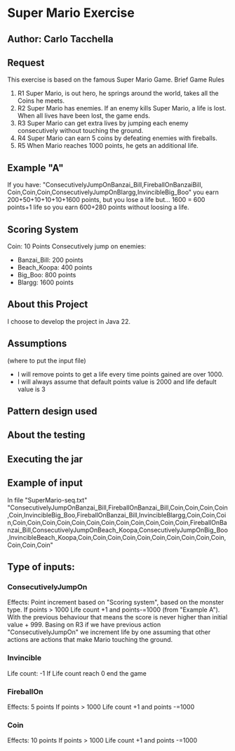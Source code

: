 # Super Mario Exercise
## Author: Carlo Tacchella

## Request
This exercise is based on the famous Super Mario Game.
Brief Game Rules
1. R1 Super Mario, is out hero, he springs around the world, takes all the Coins he meets.
2. R2 Super Mario has enemies. If an enemy kills Super Mario, a life is lost. When all lives have been lost, the game ends.
3. R3 Super Mario can get extra lives by jumping each enemy consecutively without touching the ground.
4. R4 Super Mario can earn 5 coins by defeating enemies with fireballs.
5. R5 When Mario reaches 1000 points, he gets an additional life.

## Example "A"
If you have: "ConsecutivelyJumpOnBanzai_Bill,FireballOnBanzaiBill, Coin,Coin,Coin,ConsecutivelyJumpOnBlargg,InvincibleBig_Boo"
you earn 200+50+10+10+10+1600 points, but you lose a life but... 1600 = 600 points+1 life so you earn 600+280 points without loosing a life.

## Scoring System
Coin: 10 Points
Consecutively jump on enemies:
- Banzai_Bill: 200 points
- Beach_Koopa: 400 points
- Big_Boo: 800 points
- Blargg: 1600 points

## About this Project
I choose to develop the project in Java 22.

## Assumptions
(where to put the input file)
- I will remove points to get a life every time points gained are over 1000.
- I will always assume that default points value is 2000 and life default value is 3

## Pattern design used

## About the testing

## Executing the jar

## Example of input
In file "SuperMario-seq.txt"
"ConsecutivelyJumpOnBanzai_Bill,FireballOnBanzai_Bill,Coin,Coin,Coin,Coin,Coin,InvincibleBig_Boo,FireballOnBanzai_Bill,InvincibleBlargg,Coin,Coin,Coin,Coin,Coin,Coin,Coin,Coin,Coin,Coin,Coin,Coin,Coin,Coin,Coin,FireballOnBanzai_Bill,ConsecutivelyJumpOnBeach_Koopa,ConsecutivelyJumpOnBig_Boo,InvincibleBeach_Koopa,Coin,Coin,Coin,Coin,Coin,Coin,Coin,Coin,Coin,Coin,Coin,Coin,Coin"

## Type of inputs:

### ConsecutivelyJumpOn<Monster type>
Effects: 
Point increment based on "Scoring system", based on the monster type.
If points > 1000 Life count +1 and points-=1000 (from "Example A").
With the previous behaviour that means the score is never higher than initial value + 999.
Basing on R3 if we have previous action "ConsecutivelyJumpOn" we increment life by one assuming that other actions are actions that make Mario touching the ground.

### Invincible<Monster type>
Life count: -1
If Life count reach 0 end the game

### FireballOn<Monster type>
Effects: 5 points
If points > 1000 Life count +1 and points -=1000

### Coin
Effects: 10 points
If points > 1000 Life count +1 and points -=1000
